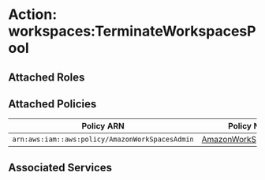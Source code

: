 # Action: workspaces:TerminateWorkspacesPool

## Attached Roles

## Attached Policies

| Policy ARN | Policy Name |
|------------|-------------|
| `arn:aws:iam::aws:policy/AmazonWorkSpacesAdmin` | [AmazonWorkSpacesAdmin](../policies.md#amazonworkspacesadmin) |

## Associated Services

